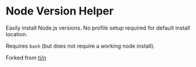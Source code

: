 # Node Version Helper

Easily install Node.js versions. No profile setup required for default install location.

Requires `bash` (but does not require a working node install).

Forked from [tj/n](https://github.com/tj/n)

<!-- ## Installation

Since you probably already have `node`, the easiest way to install `nvh` is through `npm`:

    npm install -g @shadowspawn/nvh

**[WORK IN PROGRESS]** Alternatively, you can clone this repo and

    make install

to install `n` to `bin/n` of the directory specified in the environment variable `$PREFIX`, which defaults to `/usr/local` (note that you will likely need to use `sudo`). To install `n` in a custom location (such as `$CUSTOM_LOCATION/bin/n`), run `PREFIX=$CUSTOM_LOCATION make install`.

Once installed, `n` installs `node` versions to subdirectory `n/versions` of the directory specified in environment variable `N_PREFIX`, which defaults to `/usr/local`; the _active_ `node`/`iojs` version is installed directly in `N_PREFIX`.
To change the default to, say, `$HOME`, prefix later calls to `n` with `N_PREFIX=$HOME` or add `export N_PREFIX=$HOME` to your shell initialization file.

## Installing/Activating Versions

Simply execute `n <version>` to install a version of `node`. If `<version>` has already been installed (via `n`), `n` will activate that version.

    n 4.9.1
    n 6.14.3
    n 8.1.3

Execute `n` on its own to view your currently installed versions. Use the up and down arrow keys to navigate and press enter or the right arrow key to select. Use ^C (control + C) to exit the selection screen.
If you like vim key bindings during the selection of node versions, you can use `j` and `k` to navigate up or down without using arrows.

    $ n

      0.8.14
    ο 0.8.17
      0.9.6

Use or install the latest official release:

    n latest

Use or install the latest LTS official release:

    n lts

Use or install release streams by codename or partial version number:

    n carbon
    n 8

## Removing Versions

Remove some versions:

    n rm 0.9.4 v0.10.0

Alternatively, you can use `-` in lieu of `rm`:

    n - 0.9.4

Removing all versions except the current version:

    n prune

## Binary Usage

When running multiple versions of `node`, we can target
them directly by asking `n` for the binary path:

    $ n bin 0.9.4
    /usr/local/n/versions/0.9.4/bin/node

Or by using a specific version through `n`'s `use` sub-command:

    n use 0.9.4 some.js

Flags also work here:

    n as 0.9.4 --debug some.js

Output can also be obtained from `n --help`.


## Working with `npm`

A node install normally includes npm as well, which might be a downgrade if you have upgraded npm separately. You can preserve your current npm and exclude it from the install:

    n --preserve-npm 6.1.0

## Usage


## Custom source

If you would like to use a project other than the official Node.js project, you can use the special `n project [command]` which allows you to control the behavior of `n` using environment variables.

NODE_MIRROR

Optional Variables:

* `HTTP_USER`: The username if the `PROJECT_URL` is protected by basic authentication
* `HTTP_PASSWORD`: The password if the `PROJECT_URL` is protected by basic authentication
* `PROJECT_VERSION_CHECK`: Many custom projects keep the same version number as the Node.js release they are based on, and maintain their own separate version in process. This allows you to define a JavaScript variable that will be used to check for the version of the process, for example: `process.versions.node`

## Custom architecture

By default `n` picks the binaries matching your system architecture, e.g. `n` will download 64 bit binaries for a 64 bit system. You can override this by using the `-a` or `--arch` option.

Download and use latest 32 bit version of `node`:

    n --arch x86 latest

Download and use 64 bit LTS version of `node` for older Mac Intel Core 2 Duo systems (x86 image is no longer available but x64 runs fine):

    n --arch x64 lts

## Additional Details

`n` installs versions to `/usr/local/n/versions` by default. Here, it can see what versions are currently installed and activate previously installed versions accordingly when `n <version>` is invoked again.

Activated versions are then installed to the prefix `/usr/local`, which may be altered via the __`N_PREFIX`__ environment variable.

To alter where `n` operates, simply `export N_PREFIX`.
 -->
